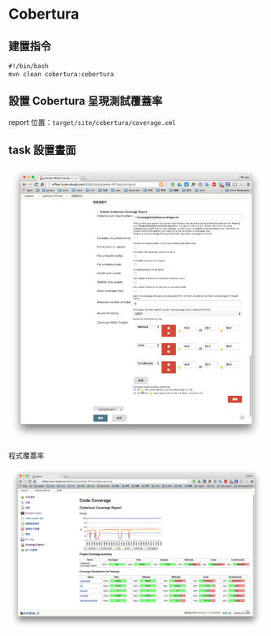 Cobertura
=========

## 建置指令

```
#!/bin/bash
mvn clean cobertura:cobertura
```

## 設置 Cobertura 呈現測試覆蓋率

report 位置：`target/site/cobertura/coverage.xml`


task 設置畫面
-------------

![](images/cobertura/setting.png)


程式覆蓋率

![](images/cobertura/report.png)
